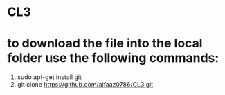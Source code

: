 # CL3

# to download the file into the local folder use the following commands:
 1. sudo apt-get install git
 2. git clone https://github.com/alfaaz0786/CL3.git

